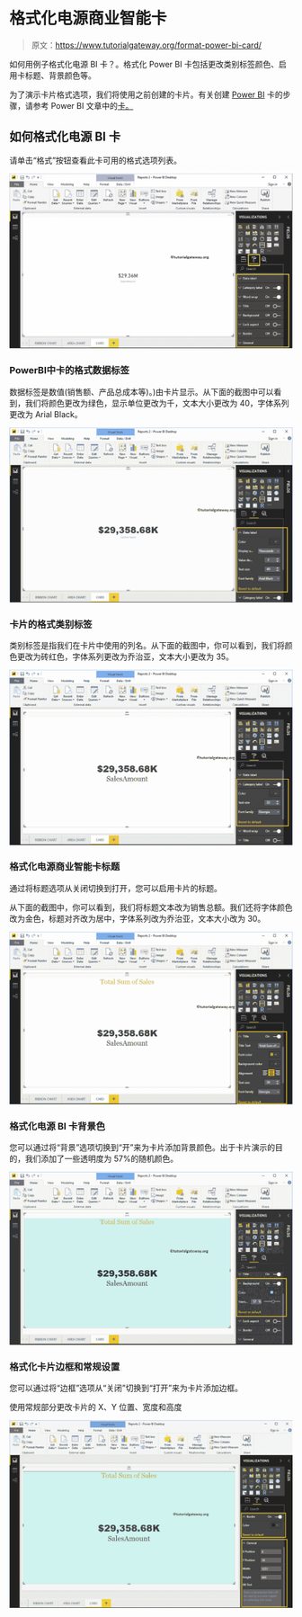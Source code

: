 # 格式化电源商业智能卡

> 原文：<https://www.tutorialgateway.org/format-power-bi-card/>

如何用例子格式化电源 BI 卡？。格式化 Power BI 卡包括更改类别标签颜色、启用卡标题、背景颜色等。

为了演示卡片格式选项，我们将使用之前创建的卡片。有关创建 [Power BI](https://www.tutorialgateway.org/power-bi-tutorial/) 卡的步骤，请参考 Power BI 文章中的[卡。](https://www.tutorialgateway.org/create-a-card-in-power-bi/)

## 如何格式化电源 BI 卡

请单击“格式”按钮查看此卡可用的格式选项列表。

![Format Power BI Card 1](img/ba7b825154b0eb49e0aa035d6d81e1bc.png)

### PowerBI中卡的格式数据标签

数据标签是数值(销售额、产品总成本等)。)由卡片显示。从下面的截图中可以看到，我们将颜色更改为绿色，显示单位更改为千，文本大小更改为 40，字体系列更改为 Arial Black。

![Format Power BI Card 2](img/ac01e4d674af822e1dbeb6afe3192f48.png)

### 卡片的格式类别标签

类别标签是指我们在卡片中使用的列名。从下面的截图中，你可以看到，我们将颜色更改为砖红色，字体系列更改为乔治亚，文本大小更改为 35。

![Format Power BI Card 3](img/2ac3d9258c2c472150f91af3d525ef70.png)

### 格式化电源商业智能卡标题

通过将标题选项从关闭切换到打开，您可以启用卡片的标题。

从下面的截图中，你可以看到，我们将标题文本改为销售总额。我们还将字体颜色改为金色，标题对齐改为居中，字体系列改为乔治亚，文本大小改为 30。

![Format Power BI Card 4](img/23164a78be14f27deeb74cf2a3b70e57.png)

### 格式化电源 BI 卡背景色

您可以通过将“背景”选项切换到“开”来为卡片添加背景颜色。出于卡片演示的目的，我们添加了一些透明度为 57%的随机颜色。

![Format Power BI Card 5](img/965906d0970d3d7c936e68af6e268799.png)

### 格式化卡片边框和常规设置

您可以通过将“边框”选项从“关闭”切换到“打开”来为卡片添加边框。

使用常规部分更改卡片的 X、Y 位置、宽度和高度

![Format Power BI Card 6](img/848daf6f856051568bc4d32399874634.png)